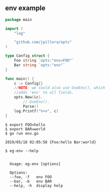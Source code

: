 ## env example

<!--tmpl,code=go:cat main.go -->
``` go 
package main

import (
	"log"

	"github.com/jpillora/opts"
)

type Config struct {
	Foo string `opts:"env=FOO"`
	Bar string `opts:"env"`
}

func main() {
	c := Config{}
	//NOTE: we could also use UseEnv(), which
	//adds 'env' to all fields.
	opts.New(&c).
		// UseEnv().
		Parse()
	log.Printf("%+v", c)
}
```
<!--/tmpl-->

```
$ export FOO=hello
$ export BAR=world
$ go run env.go
```

<!--tmpl,code=plain:(export FOO=hello && export BAR=world && go run main.go) -->
``` plain 
2019/05/18 02:05:58 {Foo:hello Bar:world}
```
<!--/tmpl-->

```
$ eg-env --help
```

<!--tmpl,code=plain:go build -o eg-env && ./eg-env --help ; rm eg-env -->
``` plain 

  Usage: eg-env [options]

  Options:
  --foo, -f   env FOO
  --bar, -b   env BAR
  --help, -h  display help

```
<!--/tmpl-->
